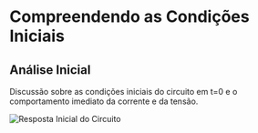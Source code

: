 
# Compreendendo as Condições Iniciais

## Análise Inicial
Discussão sobre as condições iniciais do circuito em t=0 e o comportamento imediato da corrente e da tensão.

![Resposta Inicial do Circuito](link-to-image)

